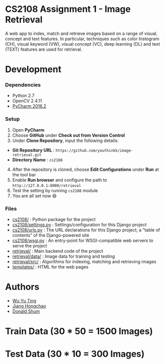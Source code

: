 # CS2108 Assignment 1 - Image Retrieval
A web app to index, match and retrieve images based on a range of visual, concept and text features. In particular, techniques such as color histogram (CH), visual keyword (VW), visual concept (VC), deep learning (DL) and text (TEXT) features are used for retrieval.

# Development
### Dependencies
* Python 2.7
* OpenCV 2.4.11
* [PyCharm 2016.2](https://www.jetbrains.com/pycharm/)

### Setup
1. Open **PyCharm**
2. Choose **GitHub** under **Check out from Version Control**
3. Under **Clone Repository**, input the following details:
  * **Git Repository URL** : `https://github.com/youthinkk/image-retrieval.git`
  * **Directory Name** : `cs2108`
4. After the repository is cloned, choose **Edit Configurations** under **Run** at the tool bar
5. Enable **Run browser** and configure the path to `http://127.0.0.1:8000/retrieval`
6. Test the setting by running `cs2108` module
7. You are all set now :smile:

### Files
* [cs2108/](/cs2108) : Python package for the project
* [cs2108/settings.py](/cs2108/settings.py) : Settings/configuration for this Django project
* [cs2108/urls.py](/cs2108/urls.py) : The URL declarations for this Django project; a “table of contents” of the Django-powered site
* [cs2108/wsgi.py](/cs2108/wsgi.py) : An entry-point for WSGI-compatible web servers to serve the project
* [retrieval/](/retrieval) : Main backend code of the project
* [retrieval/data/](/retrieval/data) : Image data for training and testing
* [retrieval/src/](/retrieval/src) : Algorithms for indexing, matching and retrieving images
* [templates/](/templates) : HTML for the web pages

# Authors
* [Wu Yu Ting](https://github.com/youthinkk)
* [Jiang Hongchao](https://github.com/jianghc93)
* [Donald Shum](https://github.com/donaldshum)

# Train Data (30 * 50 = 1500 Images)

# Test Data (30 * 10 = 300 Images)